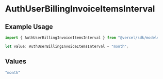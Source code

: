 # AuthUserBillingInvoiceItemsInterval

## Example Usage

```typescript
import { AuthUserBillingInvoiceItemsInterval } from "@vercel/sdk/models/components/authuser.js";

let value: AuthUserBillingInvoiceItemsInterval = "month";
```

## Values

```typescript
"month"
```